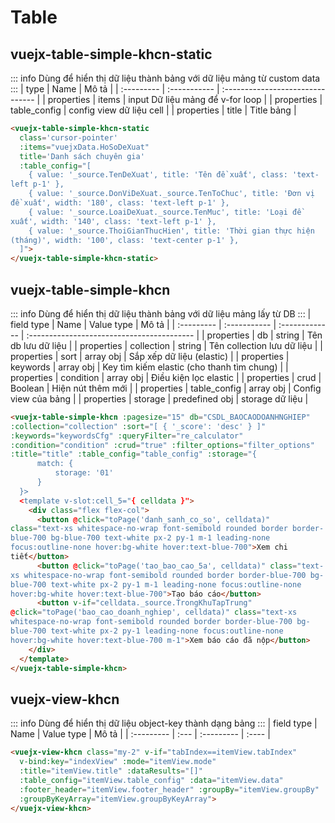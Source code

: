 # Table

## vuejx-table-simple-khcn-static
::: info
Dùng để hiển thị dữ liệu thành bảng với dữ liệu mảng từ custom data
:::
| type       | Name         | Mô tả                            |
| :--------- | :----------- | :------------------------------- |
| properties | items        | input Dữ liệu mảng để v-for loop |
| properties | table_config | config view dữ liệu cell         |
| properties | title        | Title bảng                       |
```html
<vuejx-table-simple-khcn-static
  class='cursor-pointer'
  :items="vuejxData.HoSoDeXuat" 
  title='Danh sách chuyên gia'
  :table_config="[
    { value: '_source.TenDeXuat', title: 'Tên đề xuất', class: 'text-left p-1' },
    { value: '_source.DonViDeXuat._source.TenToChuc', title: 'Đơn vị đề xuất', width: '180', class: 'text-left p-1' },
    { value: '_source.LoaiDeXuat._source.TenMuc', title: 'Loại đề xuất', width: '140', class: 'text-left p-1' },
    { value: '_source.ThoiGianThucHien', title: 'Thời gian thực hiện (tháng)', width: '100', class: 'text-center p-1' },
  ]">
</vuejx-table-simple-khcn-static>
```
## vuejx-table-simple-khcn
::: info
Dùng để hiển thị dữ liệu thành bảng với dữ liệu mảng lấy từ DB
:::
| field type | Name         | Value type     | Mô tả                                      |
| :--------- | :----------- | :------------- | :----------------------------------------- |
| properties | db           | string         | Tên db lưu dữ liệu                         |
| properties | collection   | string         | Tên collection lưu dữ liệu                 |
| properties | sort         | array obj      | Sắp xếp dữ liệu (elastic)                  |
| properties | keywords     | array obj      | Key tìm kiếm elastic (cho thanh tìm chung) |
| properties | condition    | array obj      | Điều kiện lọc elastic                      |
| properties | crud         | Boolean        | Hiện nút thêm mới                          |
| properties | table_config | array obj      | Config view của bảng                       |
| properties | storage      | predefined obj | storage dữ liệu                            |
```html
<vuejx-table-simple-khcn :pagesize="15" db="CSDL_BAOCAODOANHNGHIEP" :collection="collection" :sort="[ { '_score': 'desc' } ]" :keywords="keywordsCfg" :queryFilter="re_calculator" :condition="condition" :crud="true" :filter_options="filter_options" :title="title" :table_config="table_config" :storage="{
      match: {
          storage: '01'
      }
  }>
  <template v-slot:cell_5="{ celldata }">
    <div class="flex flex-col">
      <button @click="toPage('danh_sanh_co_so', celldata)" class="text-xs whitespace-no-wrap font-semibold rounded border border-blue-700 bg-blue-700 text-white px-2 py-1 m-1 leading-none focus:outline-none hover:bg-white hover:text-blue-700">Xem chi tiết</button>
      <button @click="toPage('tao_bao_cao_5a', celldata)" class="text-xs whitespace-no-wrap font-semibold rounded border border-blue-700 bg-blue-700 text-white px-2 py-1 m-1 leading-none focus:outline-none hover:bg-white hover:text-blue-700">Tạo báo cáo</button>
      <button v-if="celldata._source.TrongKhuTapTrung" @click="toPage('bao_cao_doanh_nghiep', celldata)" class="text-xs whitespace-no-wrap font-semibold rounded border border-blue-700 bg-blue-700 text-white px-2 py-1 leading-none focus:outline-none hover:bg-white hover:text-blue-700 m-1">Xem báo cáo đã nộp</button>
    </div>
  </template>
</vuejx-table-simple-khcn>
```

## vuejx-view-khcn
::: info
Dùng để hiển thị dữ liệu object-key thành dạng bảng
:::
| field type | Name | Value type | Mô tả |
| :--------- | :--- | :--------- | :---- |

```html
<vuejx-view-khcn class="my-2" v-if="tabIndex==itemView.tabIndex" 
  v-bind:key="indexView" :mode="itemView.mode"
  :title="itemView.title" :dataResults="[]" 
  :table_config="itemView.table_config" :data="itemView.data"
  :footer_header="itemView.footer_header" :groupBy="itemView.groupBy" 
  :groupByKeyArray="itemView.groupByKeyArray">
</vuejx-view-khcn>
 ```


 
<style>
  code  {
    white-space: pre-wrap !important;
  }
</style>